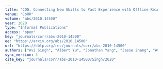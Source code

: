 ```yaml
---
title: "COG: Connecting New Skills to Past Experience with Offline Reinforcement Learning."
venue: "CoRR"
volume: "abs/2010.14500"
year: 2020
type: "Informal Publications"
access: "open"
key: "journals/corr/abs-2010-14500"
ee: "https://arxiv.org/abs/2010.14500"
url: "https://dblp.org/rec/journals/corr/abs-2010-14500"
authors: ["Avi Singh", "Albert Yu", "Jonathan Yang", "Jesse Zhang", "Aviral Kumar", "Sergey Levine"]
sync_version: 3
cite_key: "journals/corr/abs-2010-14500/Singh/2020"
---
```

